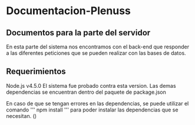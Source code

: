# Documentacion-Plenuss
## Documentos para la parte del servidor
En esta parte del sistema nos encontramos con el back-end que responder  a las diferentes peticiones que se pueden realizar con las bases de datos. 

## Requerimientos

Node.js v4.5.0
El sistema fue probado contra esta version. 
Las demas dependencias se encuentran dentro del paquete de package.json

En caso de que se tengan errores en las dependencias, se puede utilizar el comando 
''' 
  npm install 
'''
 para poder instalar las dependencias que se necesitan. 
 ()
